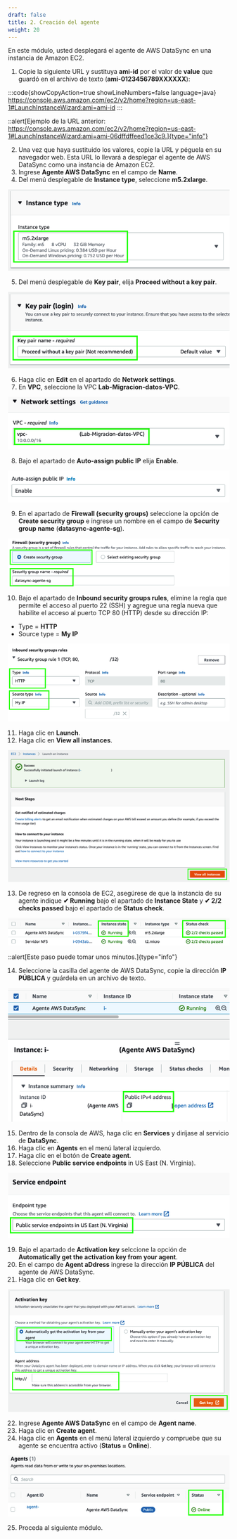 ```yaml
---
draft: false
title: 2. Creación del agente
weight: 20
---
```

En este módulo, usted desplegará el agente de AWS DataSync en una instancia de Amazon EC2.

1. Copie la siguiente URL y sustituya **ami-id** por el valor de **value** que guardó en el archivo de texto (**ami-0123456789XXXXXX**):

:::code{showCopyAction=true showLineNumbers=false language=java}
https://console.aws.amazon.com/ec2/v2/home?region=us-east-1#LaunchInstanceWizard:ami=ami-id
:::

::alert[Ejemplo de la URL anterior: https://console.aws.amazon.com/ec2/v2/home?region=us-east-1#LaunchInstanceWizard:ami=ami-06dffdffeed1ce3c9.]{type="info"}

2. Una vez que haya sustituido los valores, copie la URL y péguela en su navegador web. Esta URL lo llevará a desplegar el agente de AWS DataSync como una instancia de Amazon EC2.
3. Ingrese **Agente AWS DataSync** en el campo de **Name**.
4. Del menú desplegable de **Instance type**, seleccione **m5.2xlarge**.

![Tipo de instancia](/static/images/ds/instancetype.png)

5. Del menú desplegable de **Key pair**, elija **Proceed without a key pair**.

![Proceed without a key pair](/static/images/ds/nokeypair.png)

6. Haga clic en **Edit** en el apartado de **Network settings**.
7. En **VPC**, seleccione la VPC **Lab-Migracion-datos-VPC**.

![VPC](/static/images/ds/requiredvpc.png)

8. Bajo el apartado de **Auto-assign public IP** elija **Enable**.

![Auto-assign public IP - Enable](/static/images/ds/auto-assign-publicip.png)

9. En el apartado de **Firewall (security groups)** seleccione la opción de **Create security group** e ingrese un nombre en el campo de **Security group name** (**datasync-agente-sg**).

![Create securigy group](/static/images/ds/createsg.png)

10. Bajo el apartado de **Inbound security groups rules**, elimine la regla que permite el acceso al puerto 22 (SSH) y agregue una regla nueva que habilite el acceso al puerto TCP 80 (HTTP) desde su dirección IP: 

* Type = **HTTP**
* Source type = **My IP**

![New rule](/static/images/ds/reglanueva.png)

11. Haga clic en **Launch**.
12. Haga clic en **View all instances**.

![View all instances](/static/images/ds/viewallinstances.png)

13. De regreso en la consola de EC2, asegúrese de que la instancia de su agente indique **✔ Running** bajo el apartado de **Instance State** y **✔ 2/2 checks passed** bajo el apartado de **Status check**.

![Status check passed (2/2)](/static/images/ds/statuscheck.png)

::alert[Este paso puede tomar unos minutos.]{type="info"}

14. Seleccione la casilla del agente de AWS DataSync, copie la dirección **IP PÚBLICA** y guárdela en un archivo de texto.

![IPs)](/static/images/ds/direccionip.png)

15. Dentro de la consola de AWS, haga clic en **Services** y diríjase al servicio de **DataSync**.
16. Haga clic en **Agents** en el menú lateral izquierdo.
17. Haga clic en el botón de **Create agent**.
18. Seleccione **Public service endpoints** in US East (N. Virginia).

![Public Endpoints)](/static/images/ds/publicendpoint.png)

19. Bajo el apartado de **Activation key** selccione la opción de **Automatically get the activation key from your agent**.
20. En el campo de **Agent aDdress** ingrese la dirección **IP PÚBLICA** del agente de AWS DataSync.
21. Haga clic en **Get key**.

![Activation key)](/static/images/ds/activationkey.png)

22. Ingrese **Agente AWS DataSync** en el campo de **Agent name**.
23. Haga clic en **Create agent**.
24. Haga clic en **Agents** en el menú lateral izquierdo y compruebe que su agente se encuentra activo (**Status = Online**).

![Agente en línea](/static/images/ds/agenteenlinea.png)

25. Proceda al siguiente módulo.